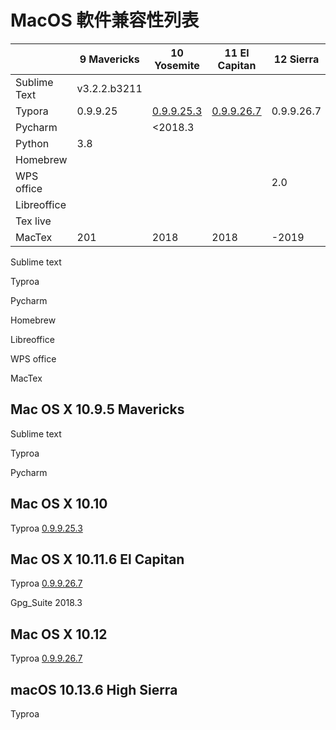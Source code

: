 # MacOS 軟件兼容性列表

|      | 9 Mavericks | 10 Yosemite | 11 El Capitan | 12 Sierra | 13 High Sierra | 14 Mojave | 15 Catalina |      |      |
| ---- | ----------- | ----------- | ------------- | --------- | --------------- | --------- | ----------- | ---- | ---- |
| Sublime Text | v3.2.2.b3211 |  |               |           |  |           |             |      |      |
| Typora | 0.9.9.25 | [0.9.9.25.3](https://typora.io/download/Typora-0.9.9.25.3.dmg) | [0.9.9.26.7 ](https://typora.io/download/Typora-0.9.9.26.7.dmg) | 0.9.9.26.7 | 0.9.9.33 |           |             |      |      |
| Pycharm |             | <2018.3 |               |           |                 |           |             |      |      |
| Python | 3.8 |             |               |           |                 |           |             |      |      |
| Homebrew |             |             |               |           |                 |           |             |      |      |
| WPS office |             |             |               | 2.0 |                 |           |             |      |      |
| Libreoffice |             |             |               |           |                 |           |             |      |      |
| Tex live |             |             |               |           |                 |           |             |      |      |
| MacTex | 201 | 2018 | 2018 | -2019 | -2020 |           |             |      |      |



Sublime text

Typroa

Pycharm

Homebrew

Libreoffice

WPS office

MacTex



## Mac OS X 10.9.5 Mavericks

Sublime text

Typroa

Pycharm



## Mac OS X 10.10

Typroa [0.9.9.25.3](https://typora.io/download/Typora-0.9.9.25.3.dmg)

## Mac OS X 10.11.6 El Capitan

Typroa [0.9.9.26.7 ](https://typora.io/download/Typora-0.9.9.26.7.dmg)

Gpg_Suite 2018.3

## Mac OS X 10.12

Typroa [0.9.9.26.7 ](https://typora.io/download/Typora-0.9.9.26.7.dmg)



## macOS 10.13.6 High Sierra

Typroa 

